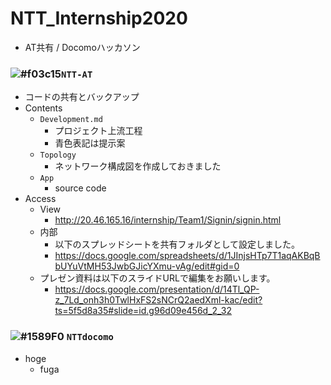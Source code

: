 # NTT_Internship2020
- AT共有 / Docomoハッカソン
### ![#f03c15](https://placehold.it/15/f03c15/000000?text=+)`NTT-AT`
- コードの共有とバックアップ
- Contents
  - `Development.md`
    - プロジェクト上流工程
    - 青色表記は提示案 
  - `Topology`
    - ネットワーク構成図を作成しておきました
  - `App`
    - source code
- Access     
  - View
    - http://20.46.165.16/internship/Team1/Signin/signin.html
  - 内部  
    - 以下のスプレッドシートを共有フォルダとして設定しました。
    - https://docs.google.com/spreadsheets/d/1JInjsHTp7T1aqAKBqBbUYuVtMH53JwbGJicYXmu-vAg/edit#gid=0  
  - プレゼン資料は以下のスライドURLで編集をお願いします。
    - https://docs.google.com/presentation/d/14Tl_QP-z_7Ld_onh3h0TwlHxFS2sNCrQ2aedXml-kac/edit?ts=5f5d8a35#slide=id.g96d09e456d_2_32
### ![#1589F0](https://placehold.it/15/1589F0/000000?text=+) `NTTdocomo`
- hoge
  - fuga
